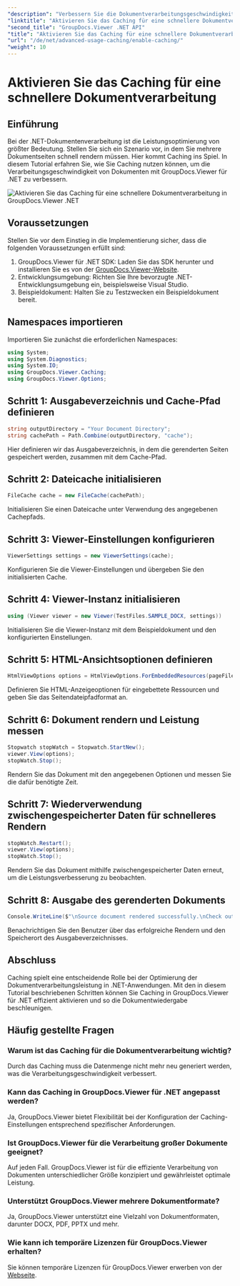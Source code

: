 ```yaml
---
"description": "Verbessern Sie die Dokumentverarbeitungsgeschwindigkeit in .NET-Apps mit GroupDocs.Viewer durch Caching. Optimieren Sie die Leistung mühelos."
"linktitle": "Aktivieren Sie das Caching für eine schnellere Dokumentverarbeitung"
"second_title": "GroupDocs.Viewer .NET API"
"title": "Aktivieren Sie das Caching für eine schnellere Dokumentverarbeitung"
"url": "/de/net/advanced-usage-caching/enable-caching/"
"weight": 10
---
```


# Aktivieren Sie das Caching für eine schnellere Dokumentverarbeitung

## Einführung
Bei der .NET-Dokumentenverarbeitung ist die Leistungsoptimierung von größter Bedeutung. Stellen Sie sich ein Szenario vor, in dem Sie mehrere Dokumentseiten schnell rendern müssen. Hier kommt Caching ins Spiel. In diesem Tutorial erfahren Sie, wie Sie Caching nutzen können, um die Verarbeitungsgeschwindigkeit von Dokumenten mit GroupDocs.Viewer für .NET zu verbessern.

![Aktivieren Sie das Caching für eine schnellere Dokumentverarbeitung in GroupDocs.Viewer .NET](/viewer/advanced-usage/enable-caching-faster-document-processing-img.png)

## Voraussetzungen
Stellen Sie vor dem Einstieg in die Implementierung sicher, dass die folgenden Voraussetzungen erfüllt sind:
1. GroupDocs.Viewer für .NET SDK: Laden Sie das SDK herunter und installieren Sie es von der [GroupDocs.Viewer-Website](https://releases.groupdocs.com/viewer/net/).
2. Entwicklungsumgebung: Richten Sie Ihre bevorzugte .NET-Entwicklungsumgebung ein, beispielsweise Visual Studio.
3. Beispieldokument: Halten Sie zu Testzwecken ein Beispieldokument bereit.

## Namespaces importieren
Importieren Sie zunächst die erforderlichen Namespaces:
```csharp
using System;
using System.Diagnostics;
using System.IO;
using GroupDocs.Viewer.Caching;
using GroupDocs.Viewer.Options;
```

## Schritt 1: Ausgabeverzeichnis und Cache-Pfad definieren
```csharp
string outputDirectory = "Your Document Directory";
string cachePath = Path.Combine(outputDirectory, "cache");
```
Hier definieren wir das Ausgabeverzeichnis, in dem die gerenderten Seiten gespeichert werden, zusammen mit dem Cache-Pfad.
## Schritt 2: Dateicache initialisieren
```csharp
FileCache cache = new FileCache(cachePath);
```
Initialisieren Sie einen Dateicache unter Verwendung des angegebenen Cachepfads.
## Schritt 3: Viewer-Einstellungen konfigurieren
```csharp
ViewerSettings settings = new ViewerSettings(cache);
```
Konfigurieren Sie die Viewer-Einstellungen und übergeben Sie den initialisierten Cache.
## Schritt 4: Viewer-Instanz initialisieren
```csharp
using (Viewer viewer = new Viewer(TestFiles.SAMPLE_DOCX, settings))
```
Initialisieren Sie die Viewer-Instanz mit dem Beispieldokument und den konfigurierten Einstellungen.
## Schritt 5: HTML-Ansichtsoptionen definieren
```csharp
HtmlViewOptions options = HtmlViewOptions.ForEmbeddedResources(pageFilePathFormat);
```
Definieren Sie HTML-Anzeigeoptionen für eingebettete Ressourcen und geben Sie das Seitendateipfadformat an.
## Schritt 6: Dokument rendern und Leistung messen
```csharp
Stopwatch stopWatch = Stopwatch.StartNew();
viewer.View(options);
stopWatch.Stop();
```
Rendern Sie das Dokument mit den angegebenen Optionen und messen Sie die dafür benötigte Zeit.
## Schritt 7: Wiederverwendung zwischengespeicherter Daten für schnelleres Rendern
```csharp
stopWatch.Restart();
viewer.View(options);
stopWatch.Stop();
```
Rendern Sie das Dokument mithilfe zwischengespeicherter Daten erneut, um die Leistungsverbesserung zu beobachten.
## Schritt 8: Ausgabe des gerenderten Dokuments
```csharp
Console.WriteLine($"\nSource document rendered successfully.\nCheck output in {outputDirectory}.");
```
Benachrichtigen Sie den Benutzer über das erfolgreiche Rendern und den Speicherort des Ausgabeverzeichnisses.

## Abschluss
Caching spielt eine entscheidende Rolle bei der Optimierung der Dokumentverarbeitungsleistung in .NET-Anwendungen. Mit den in diesem Tutorial beschriebenen Schritten können Sie Caching in GroupDocs.Viewer für .NET effizient aktivieren und so die Dokumentwiedergabe beschleunigen.
## Häufig gestellte Fragen
### Warum ist das Caching für die Dokumentverarbeitung wichtig?
Durch das Caching muss die Datenmenge nicht mehr neu generiert werden, was die Verarbeitungsgeschwindigkeit verbessert.
### Kann das Caching in GroupDocs.Viewer für .NET angepasst werden?
Ja, GroupDocs.Viewer bietet Flexibilität bei der Konfiguration der Caching-Einstellungen entsprechend spezifischer Anforderungen.
### Ist GroupDocs.Viewer für die Verarbeitung großer Dokumente geeignet?
Auf jeden Fall. GroupDocs.Viewer ist für die effiziente Verarbeitung von Dokumenten unterschiedlicher Größe konzipiert und gewährleistet optimale Leistung.
### Unterstützt GroupDocs.Viewer mehrere Dokumentformate?
Ja, GroupDocs.Viewer unterstützt eine Vielzahl von Dokumentformaten, darunter DOCX, PDF, PPTX und mehr.
### Wie kann ich temporäre Lizenzen für GroupDocs.Viewer erhalten?
Sie können temporäre Lizenzen für GroupDocs.Viewer erwerben von der [Webseite](https://purchase.groupdocs.com/temporary-license/).